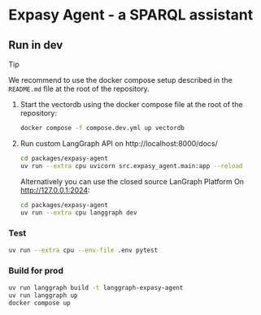 # Expasy Agent - a SPARQL assistant

## Run in dev

> [!TIP]
>
> We recommend to use the docker compose setup described in the `README.md` file at the root of the repository.

1. Start the vectordb using the docker compose file at the root of the repository:

   ```sh
   docker compose -f compose.dev.yml up vectordb
   ```

2. Run custom LangGraph API on http://localhost:8000/docs/

   ```sh
   cd packages/expasy-agent
   uv run --extra cpu uvicorn src.expasy_agent.main:app --reload
   ```

   Alternatively you can use the closed source LanGraph Platform On http://127.0.0.1:2024:

   ```sh
   cd packages/expasy-agent
   uv run --extra cpu langgraph dev
   ```

### Test

```sh
uv run --extra cpu --env-file .env pytest
```

### Build for prod

```sh
uv run langgraph build -t langgraph-expasy-agent
uv run langgraph up
docker compose up
```
